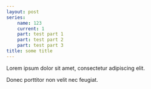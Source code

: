 ```yaml
---
layout: post
series:
    name: 123
    current: 1
    part: test part 1
    part: test part 2
    part: test part 3
title: some title
---
```


Lorem ipsum dolor sit amet, consectetur adipiscing elit.

Donec porttitor non velit nec feugiat.